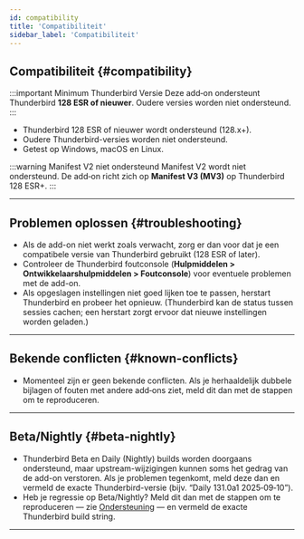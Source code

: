 ```yaml
---
id: compatibility
title: 'Compatibiliteit'
sidebar_label: 'Compatibiliteit'
---
```


## Compatibiliteit {#compatibility}

:::important Minimum Thunderbird Versie
Deze add‑on ondersteunt Thunderbird **128 ESR of nieuwer**. Oudere versies worden niet ondersteund.
:::

- Thunderbird 128 ESR of nieuwer wordt ondersteund (128.x+).
- Oudere Thunderbird-versies worden niet ondersteund.
- Getest op Windows, macOS en Linux.

:::warning Manifest V2 niet ondersteund
Manifest V2 wordt niet ondersteund. De add‑on richt zich op **Manifest V3 (MV3)** op Thunderbird 128 ESR+.
:::

---

## Problemen oplossen {#troubleshooting}

- Als de add-on niet werkt zoals verwacht, zorg er dan voor dat je een compatibele versie van Thunderbird gebruikt (128 ESR of later).
- Controleer de Thunderbird foutconsole (**Hulpmiddelen > Ontwikkelaarshulpmiddelen > Foutconsole**) voor eventuele problemen met de add-on.
- Als opgeslagen instellingen niet goed lijken toe te passen, herstart Thunderbird en probeer het opnieuw. (Thunderbird kan de status tussen sessies cachen; een herstart zorgt ervoor dat nieuwe instellingen worden geladen.)

---

## Bekende conflicten {#known-conflicts}

- Momenteel zijn er geen bekende conflicten. Als je herhaaldelijk dubbele bijlagen of fouten met andere add‑ons ziet, meld dit dan met de stappen om te reproduceren.

---

## Beta/Nightly {#beta-nightly}

- Thunderbird Beta en Daily (Nightly) builds worden doorgaans ondersteund, maar upstream-wijzigingen kunnen soms het gedrag van de add-on verstoren. Als je problemen tegenkomt, meld deze dan en vermeld de exacte Thunderbird-versie (bijv. “Daily 131.0a1 2025‑09‑10”).
- Heb je regressie op Beta/Nightly? Meld dit dan met de stappen om te reproduceren — zie [Ondersteuning](support) — en vermeld de exacte Thunderbird build string.

---
